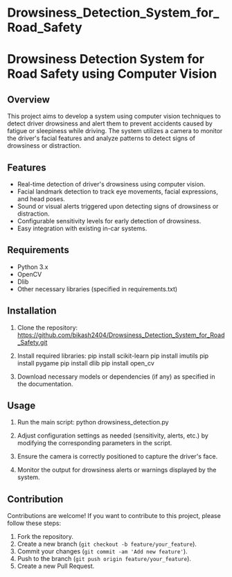 # Drowsiness_Detection_System_for_Road_Safety
# Drowsiness Detection System for Road Safety using Computer Vision

## Overview
This project aims to develop a system using computer vision techniques to detect driver drowsiness and alert them to prevent accidents caused by fatigue or sleepiness while driving. The system utilizes a camera to monitor the driver's facial features and analyze patterns to detect signs of drowsiness or distraction.

## Features
- Real-time detection of driver's drowsiness using computer vision.
- Facial landmark detection to track eye movements, facial expressions, and head poses.
- Sound or visual alerts triggered upon detecting signs of drowsiness or distraction.
- Configurable sensitivity levels for early detection of drowsiness.
- Easy integration with existing in-car systems.

## Requirements
- Python 3.x
- OpenCV
- Dlib
- Other necessary libraries (specified in requirements.txt)

## Installation
1. Clone the repository:
https://github.com/bikash2404/Drowsiness_Detection_System_for_Road_Safety.git

2. Install required libraries:
pip install scikit-learn
pip install imutils
pip install pygame
pip install dlib
pip install open_cv

3. Download necessary models or dependencies (if any) as specified in the documentation.

## Usage
1. Run the main script:
python drowsiness_detection.py

2. Adjust configuration settings as needed (sensitivity, alerts, etc.) by modifying the corresponding parameters in the script.

3. Ensure the camera is correctly positioned to capture the driver's face.

4. Monitor the output for drowsiness alerts or warnings displayed by the system.

## Contribution
Contributions are welcome! If you want to contribute to this project, please follow these steps:
1. Fork the repository.
2. Create a new branch (`git checkout -b feature/your_feature`).
3. Commit your changes (`git commit -am 'Add new feature'`).
4. Push to the branch (`git push origin feature/your_feature`).
5. Create a new Pull Request.

